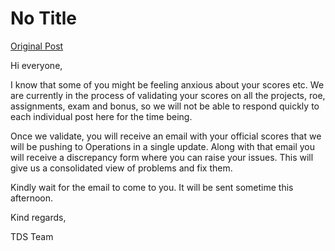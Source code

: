 # No Title

[Original Post](https://discourse.onlinedegree.iitm.ac.in/t/169029/695)

<p>Hi everyone,</p>
<p>I know that some of you might be feeling anxious about your scores etc. We are currently in the process of validating your scores on all the projects, roe, assignments, exam and bonus, so we will not be able to respond quickly to each individual post here for the time being.</p>
<p>Once we validate, you will receive an email with your official scores that we will be pushing to Operations in a single update. Along with that email you will receive a discrepancy form where you can raise your issues. This will give us a consolidated view of problems and fix them.</p>
<p>Kindly wait for the email to come to you. It will be sent sometime this afternoon.</p>
<p>Kind regards,</p>
<p>TDS Team</p>